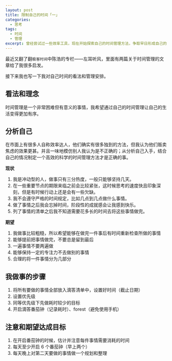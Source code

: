 ```yaml
---
layout: post
title: 限制自己的时间「一」
categories:
  - 思考
tags:
  - 时间
  - 管理
excerpt: 曾经尝试过一些效率工具，现在开始探索自己的时间管理方法，争取早日形成自己的时间管理体系
---
```


最近又翻了翻`极客时间`中陈浩的专栏——左耳听风，里面有两篇关于时间管理的文章给了我很多启发。

接下来我也写一下我对自己时间的看法和管理安排。

## 看法和理念

时间管理是一个非常困难但有意义的事情，我希望通过自己的时间管理让自己的生活变得更加有序。

## 分析自己

在市面上有很多人自称效率达人，他们确实有很多独到的方法，但我认为他们贩卖焦虑的效果更甚。并且一味地模仿别人我认为是不正确的；从分析自己入手，结合自己的情况制定一个高效的科学的时间管理方法才是正确的事。


**现状**

1. 我是冲动型的人，做事只有三分热度，一般只能够坚持几天。
2. 在一些重要节点的期限来临之前会比较紧张，这时候思考的速度快且印象深刻，但是有时候行动上还是会有一些欠缺。
3. 我不会遵守严格的时间规定，比如几点到几点做什么事情。
4. 做了事情之后我会忘掉时间，阶段性的成就感会让我感到快乐。
5. 列了事情的清单之后我不知道需要花多长的时间去将这些事情做完。


**期望**

1. 我做事比较粗糙，所以希望能够在做完一件事后有时间重新检查所做的事情
2. 能够提前把事情做完，不要总是留到最后
3. 一遍事情不要两遍做
4. 能够保持一定的专注力不去做别的事情
5. 合理的将一件事情分为几部分 


## 我做事的步骤

1. 将所有要做的事情全部放入滴答清单中，设置好时间（截止日期）
2. 设置优先级
3. 同等优先级下先做耗时较少的目标
4. 开启滴答番茄钟（记录耗时）、forest（避免使用手机）

## 注意和期望达成目标

1. 在开启番茄钟的时候，估计并注意每件事情需要消耗的时间
2. 每天至少开启 6 个番茄钟（早上两个）
3. 每天晚上对第二天要做的事情做一个规划和整理
